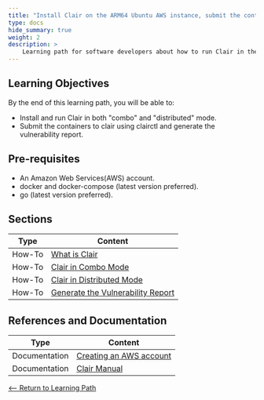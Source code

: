 ```yaml
---
title: "Install Clair on the ARM64 Ubuntu AWS instance, submit the container and generate the vulnerability report" 
type: docs
hide_summary: true
weight: 2
description: >
    Learning path for software developers about how to run Clair in the combo and the distributed mode, submit the containers to Clair and generate the Vulnerability report that can affect the content.  
---
```


## Learning Objectives 

By the end of this learning path, you will be able to:

* Install and run Clair in both "combo" and "distributed" mode.
* Submit the containers to clair using clairctl and generate the vulnerability report.

## Pre-requisites

* An Amazon Web Services(AWS) account.
* docker and docker-compose (latest version preferred).
* go (latest version preferred).

## Sections

|          Type | Content                       |
| ---           | ---                                 |
| How-To        | [What is Clair](/content/en/cloud/clair/What_is_Clair.md)
| How-To        | [Clair in Combo Mode](/content/en/cloud/clair/Combo_Mode.md) |
| How-To        | [Clair in Distributed Mode](/content/en/cloud/clair/Distributed_Mode.md) |
| How-To        | [Generate the Vulnerability Report](/content/en/cloud/clair/Generate_Vulnerability_Report.md)                        |


## References and Documentation

| Type          | Content             |
| ---           | ---                 |
| Documentation | [Creating an AWS account](https://docs.aws.amazon.com/accounts/latest/reference/manage-acct-creating.html) |
| Documentation | [Clair Manual](https://quay.github.io/clair/whatis.html) |

[<-- Return to Learning Path](/content/en/cloud/clair/#sections)
